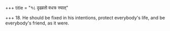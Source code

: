 +++
title = "१८ दृढव्रतो वधत्रः स्यात्"

+++
18. He should be fixed in his intentions, protect everybody's life, and be everybody's friend, as it were.
